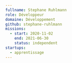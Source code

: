 ```yaml
---
fullname: Stephane Ruhlmann
role: Développeur
domaine: Développement
github: stephane-ruhlmann
missions:
  - start: 2020-11-02
    end: 2021-06-30
    status: independent
startups:
  - apprentissage
---
```

